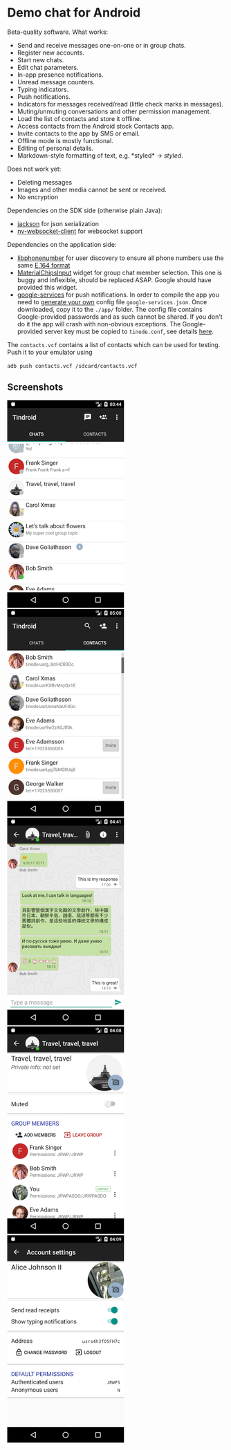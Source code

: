 # Demo chat for Android

Beta-quality software. What works:

* Send and receive messages one-on-one or in group chats.
* Register new accounts.
* Start new chats.
* Edit chat parameters.
* In-app presence notifications.
* Unread message counters.
* Typing indicators.
* Push notifications.
* Indicators for messages received/read (little check marks in messages).
* Muting/unmuting conversations and other permission management.
* Load the list of contacts and store it offline.
* Access contacts from the Android stock Contacts app.
* Invite contacts to the app by SMS or email.
* Offline mode is mostly functional.
* Editing of personal details.
* Markdown-style formatting of text, e.g. \*styled\* &rarr; *styled*.

Does not work yet:

* Deleting messages
* Images and other media cannot be sent or received.
* No encryption

Dependencies on the SDK side (otherwise plain Java):

* [jackson](https://github.com/FasterXML/jackson) for json serialization
* [nv-websocket-client](https://github.com/TakahikoKawasaki/nv-websocket-client) for
websocket support

Dependencies on the application side:

* [libphonenumber](https://github.com/googlei18n/libphonenumber) for user discovery
to ensure all phone numbers use the same [E.164 format](https://en.wikipedia.org/wiki/E.164)
* [MaterialChipsInput](https://github.com/pchmn/MaterialChipsInput) widget for group chat member selection. 
This one is buggy and inflexible, should be replaced ASAP. Google should have provided this widget.
* [google-services](https://firebase.google.com/docs/cloud-messaging/android/client) for push notifications.
In order to compile the app you need to [generate your own](https://developers.google.com/mobile/add)
config file `google-services.json`. Once downloaded, copy it to the `./app/` folder. The
config file contains Google-provided passwords and as such cannot be shared. If you don't do it the 
app will crash with non-obvious exceptions. The Google-provided server key must be copied to `tinode.conf`, see 
details [here](https://github.com/tinode/chat). 

The `contacts.vcf` contains a list of contacts which can be used for testing. Push it to your emulator using

  `adb push contacts.vcf /sdcard/contacts.vcf`


## Screenshots
<img src="android-chats.png" alt="App screenshot - contacts" width="270" /> <img src="android-contacts2.png" alt="App screenshot - contacts" width="270" /> 
<img src="android-messages.png" alt="App screenshot - messages" width="270" /> <img src="android-settings.png" alt="App screenshot - settings" width="270" /> 
<img src="android-account.png" alt="App screenshot - account" width="270" />